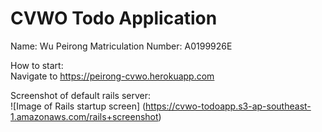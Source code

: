 # CVWO Todo Application

Name: Wu Peirong
Matriculation Number: A0199926E

How to start:  
Navigate to https://peirong-cvwo.herokuapp.com

Screenshot of default rails server:  
![Image of Rails startup screen]
(https://cvwo-todoapp.s3-ap-southeast-1.amazonaws.com/rails+screenshot)
